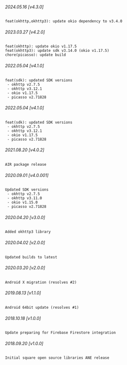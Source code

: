 ###### 2024.05.16 [v4.3.0]

```
feat(okhttp,okhttp3): update okio dependency to v3.4.0
```

###### 2023.03.27 [v4.2.0]

```
feat(okhttp): update okio v1.17.5
feat(okhttp3): update sdk v3.14.0 (okio v1.17.5)
chore(picasso): update build
```

###### 2022.05.04 [v4.1.0]

```
feat(sdk): updated SDK versions
 - okhttp v2.7.5
 - okhttp v3.12.1
 - okio v1.17.5
 - picasso v2.71828
```

###### 2022.05.04 [v4.1.0]

```
feat(sdk): updated SDK versions
 - okhttp v2.7.5
 - okhttp v3.12.1
 - okio v1.17.5
 - picasso v2.71828
```

###### 2021.08.20 [v4.0.2]

```
AIR package release
```



###### 2020.09.01 [v4.0.001]

```
Updated SDK versions
 - okhttp v2.7.5
 - okhttp v3.11.0
 - okio v1.15.0
 - picasso v2.71828
```


###### 2020.04.20 [v3.0.0]

```
Added okhttp3 library
```


###### 2020.04.02 [v2.0.0]

```
Updated builds to latest
```


###### 2020.03.20 [v2.0.0]

```
Android X migration (resolves #2)
```


###### 2019.08.13 [v1.1.0]

```
Android 64bit update (resolves #1)
```


###### 2018.10.18 [v1.0.0]

```
Update preparing for Firebase Firestore integration
```


###### 2018.09.20 [v1.0.0]

```
Initial square open source libraries ANE release
```

